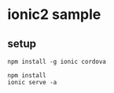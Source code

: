 # ionic2 sample

## setup

  ```
  npm install -g ionic cordova
  ```
  
  ```
  npm install
  ionic serve -a
  ```

